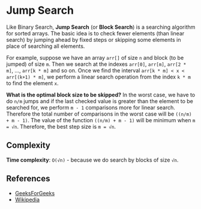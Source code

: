 # Jump Search

Like Binary Search, **Jump Search** (or **Block Search**) is a searching algorithm 
for sorted arrays. The basic idea is to check fewer elements (than linear search) 
by jumping ahead by fixed steps or skipping some elements in place of searching all 
elements.

For example, suppose we have an array `arr[]` of size `n` and block (to be jumped)
of size `m`. Then we search at the indexes `arr[0]`, `arr[m]`, `arr[2 * m]`, ..., `arr[k * m]` and 
so on. Once we find the interval `arr[k * m] < x < arr[(k+1) * m]`, we perform a 
linear search operation from the index `k * m` to find the element `x`.

**What is the optimal block size to be skipped?**
In the worst case, we have to do `n/m` jumps and if the last checked value is 
greater than the element to be searched for, we perform `m - 1` comparisons more 
for linear search. Therefore the total number of comparisons in the worst case 
will be `((n/m) + m - 1)`. The value of the function `((n/m) + m - 1)` will be 
minimum when `m = √n`. Therefore, the best step size is `m = √n`.

## Complexity

**Time complexity**: `O(√n)` - because we do search by blocks of size `√n`.

## References

- [GeeksForGeeks](https://www.geeksforgeeks.org/jump-search/)
- [Wikipedia](https://en.wikipedia.org/wiki/Jump_search)
